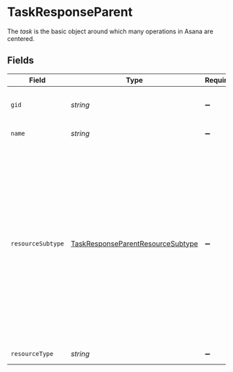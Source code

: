 # TaskResponseParent

The *task* is the basic object around which many operations in Asana are centered.


## Fields

| Field                                                                                                                                                                                                                                                                                                                      | Type                                                                                                                                                                                                                                                                                                                       | Required                                                                                                                                                                                                                                                                                                                   | Description                                                                                                                                                                                                                                                                                                                | Example                                                                                                                                                                                                                                                                                                                    |
| -------------------------------------------------------------------------------------------------------------------------------------------------------------------------------------------------------------------------------------------------------------------------------------------------------------------------- | -------------------------------------------------------------------------------------------------------------------------------------------------------------------------------------------------------------------------------------------------------------------------------------------------------------------------- | -------------------------------------------------------------------------------------------------------------------------------------------------------------------------------------------------------------------------------------------------------------------------------------------------------------------------- | -------------------------------------------------------------------------------------------------------------------------------------------------------------------------------------------------------------------------------------------------------------------------------------------------------------------------- | -------------------------------------------------------------------------------------------------------------------------------------------------------------------------------------------------------------------------------------------------------------------------------------------------------------------------- |
| `gid`                                                                                                                                                                                                                                                                                                                      | *string*                                                                                                                                                                                                                                                                                                                   | :heavy_minus_sign:                                                                                                                                                                                                                                                                                                         | Globally unique identifier of the resource, as a string.                                                                                                                                                                                                                                                                   | 12345                                                                                                                                                                                                                                                                                                                      |
| `name`                                                                                                                                                                                                                                                                                                                     | *string*                                                                                                                                                                                                                                                                                                                   | :heavy_minus_sign:                                                                                                                                                                                                                                                                                                         | The name of the task.                                                                                                                                                                                                                                                                                                      | Bug Task                                                                                                                                                                                                                                                                                                                   |
| `resourceSubtype`                                                                                                                                                                                                                                                                                                          | [TaskResponseParentResourceSubtype](../../models/shared/taskresponseparentresourcesubtype.md)                                                                                                                                                                                                                              | :heavy_minus_sign:                                                                                                                                                                                                                                                                                                         | The subtype of this resource. Different subtypes retain many of the same fields and behavior, but may render differently in Asana or represent resources with different semantic meaning.<br/>The resource_subtype `milestone` represent a single moment in time. This means tasks with this subtype cannot have a start_date. | default_task                                                                                                                                                                                                                                                                                                               |
| `resourceType`                                                                                                                                                                                                                                                                                                             | *string*                                                                                                                                                                                                                                                                                                                   | :heavy_minus_sign:                                                                                                                                                                                                                                                                                                         | The base type of this resource.                                                                                                                                                                                                                                                                                            | task                                                                                                                                                                                                                                                                                                                       |
